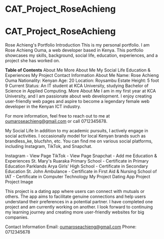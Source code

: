 # CAT_Project_RoseAchieng
# CAT_Project_RoseAchieng
Rose Achieng's Portfolio
Introduction
This is my personal portfolio. I am Rose Achieng Ouma, a web developer based in Kenya. This portfolio showcases my skills, background, social life, education, experiences, and a project she has worked on.

**Table of Contents**
About Me
More About Me
My Social Life
Education & Experiences
My Project
Contact Information
About Me
Name: Rose Achieng Ouma
Nationality: Kenyan
Age: 20
Location: Roysambu Estate
Height: 5 foot 9
Current Status: An IT student at KCA University, studying Bachelor of Science in Applied Computing.
More About Me
I am in my first year at KCA University, and I am passionate about web development. I enjoy creating user-friendly web pages and aspire to become a legendary female web developer in the Kenyan ICT industry.

For more information, feel free to reach out to me at oumaroseachieng@gmail.com or call 0712345678.

My Social Life
In addition to my academic pursuits, I actively engage in social activities. I occasionally model for local Kenyan brands such as brandless_ke, blucfshn, etc. You can find me on various social platforms, including Instagram, TikTok, and Snapchat.

Instagram - View Page
TikTok - View Page
Snapchat - Add me
Education & Experiences
St. Mary's Ruaraka Primary School - Certificate in Primary Education
Parklands Arya Girls' High School - Certificate in Secondary Education
St. John Ambulance - Certificate in First Aid & Nursing
School of IAT - Certificate in Computer Technology
My Project
Dating App Project
Project Image

This project is a dating app where users can connect with mutuals or others. The app aims to facilitate genuine connections and help users understand their preferences in a potential partner. I have completed one project and am currently working on another. I look forward to continuing my learning journey and creating more user-friendly websites for big companies.

Contact Information
Email: oumaroseachieng@gmail.com
Phone: 0712345678
